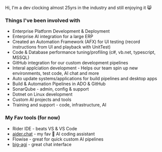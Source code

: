 Hi, I'm a dev clocking almost 25yrs in the industry and still enjoying it 😸

### Things I've been involved with

- Enterprise Platform Development & Deployment
- Enterprise AI integration for a large ERP
- Created an Automation Framework (AFX) for UI testing (record instructions from UI and playback with UnitTest)
- Code & Database performance tuning/profiling (c#, vb.net, typescript, MSSQL)
- GitHub integration for our custom development pipelines
- Interal applciation development - Helps our team spin up new environments, test code, AI chat and more
- Auto update systems/applications for build pipelines and desktop apps
- Build & Automation Pipelines in ADO & GitHub
- SonarQube - admin, config & support
- Dotnet on Linux development
- Custom AI projects and tools
- Training and support - code, infrastructure, AI

### My Fav tools (for now)
- Rider IDE - beats VS & VS Code
- [aider.chat](https://github.com/Aider-AI/aider) - my fav 🤖 AI coding assistant
- Flowise - great for quick custom AI pipelines
- [big-agi](https://github.com/enricoros/big-agi) - great chat interface

